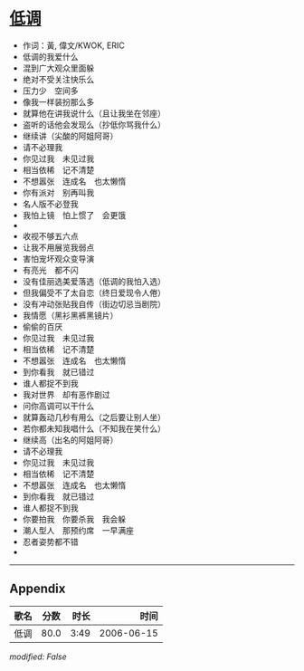 # [低调](https://music.163.com/song?id=22201056)

* 作词：黃, 偉文/KWOK, ERIC
* 低调的我爱什么
* 混到广大观众里面躲
* 绝对不受关注快乐么
* 压力少　空间多
* 像我一样装扮那么多
* 就算他在讲我说什么（且让我坐在邻座）
* 盗听的话他会发现么（抄低你骂我什么）
* 继续讲（尖酸的阿姐阿哥）
* 请不必理我
* 你见过我　未见过我
* 相当依稀　记不清楚
* 不想嚣张　连成名　也太懒惰
* 你有派对　别再叫我
* 名人版不必登我
* 我怕上镜　怕上惯了　会更饿
* 
* 收视不够五六点
* 让我不用展览我弱点
* 害怕宠坏观众变导演
* 有亮光　都不闪
* 没有佳丽选美爱落选（低调的我怕入选）
* 但我偏受不了太自恋（终日爱现令人倦）
* 没有冲动张贴我自传（街边切忌当剧院）
* 我情愿（黑衫黑裤黑镜片）
* 偷偷的百厌
* 你见过我　未见过我
* 相当依稀　记不清楚
* 不想嚣张　连成名　也太懒惰
* 到你看我　就已错过
* 谁人都捉不到我
* 我对世界　却有恶作剧过
* 问你高调可以干什么
* 就算轰动几秒有用么（之后要让别人坐）
* 若你都未知我唱什么（不知我在笑什么）
* 继续高（出名的阿姐阿哥）
* 请不必理我
* 你见过我　未见过我
* 相当依稀　记不清楚
* 不想嚣张　连成名　也太懒惰
* 到你看我　就已错过
* 谁人都捉不到我
* 你要拍我　你要杀我　我会躲
* 潮人型人　那预约席　一早满座
* 忍者姿势都不错
* 


---

## Appendix

|歌名|分数|时长|时间|
|:---|:---:|---:|---:|
|低调|80.0|3:49|2006-06-15

*modified: False*